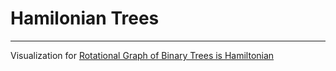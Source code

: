 # Hamilonian Trees

---

Visualization for [Rotational Graph of Binary Trees is Hamiltonian](https://www.cs.princeton.edu/techreports/1986/021.pdf)